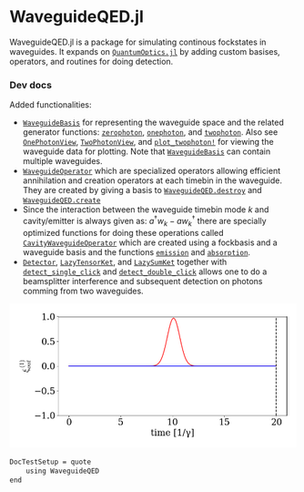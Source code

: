 # WaveguideQED.jl

WaveguideQED.jl is a package for simulating continous fockstates in waveguides. It expands on [`QuantumOptics.jl`](https://qojulia.org/) by adding custom basises, operators, and routines for doing detection. 

### Dev docs
Added functionalities:
* [`WaveguideBasis`](@ref) for representing the waveguide space and the related generator functions: [`zerophoton`](@ref), [`onephoton`](@ref), and [`twophoton`](@ref). Also see [`OnePhotonView`](@ref), [`TwoPhotonView`](@ref), and [`plot_twophoton!`](@ref) for viewing the waveguide data for plotting. Note that [`WaveguideBasis`](@ref) can contain multiple waveguides.
* [`WaveguideOperator`](@ref) which are specialized operators allowing efficient annihilation and creation operators at each timebin in the waveguide. They are created by giving a basis to [`WaveguideQED.destroy`](@ref) and [`WaveguideQED.create`](@ref)
* Since the interaction between the waveguide timebin mode $k$ and cavity/emitter is always given as: $a^\dagger w_k - a w_k^\dagger$ there are specially optimized functions for doing these operations called [`CavityWaveguideOperator`](@ref) which are created using a fockbasis and a waveguide basis and the functions [`emission`](@ref) and [`absorption`](@ref).
* [`Detector`](@ref), [`LazyTensorKet`](@ref), and [`LazySumKet`](@ref) together with [`detect_single_click`](@ref) and [`detect_double_click`](@ref) allows one to do a beamsplitter interference and subsequent detection on photons comming from two waveguides. 

![alt text](firstgif.gif)

```@meta
DocTestSetup = quote
    using WaveguideQED
end
```

